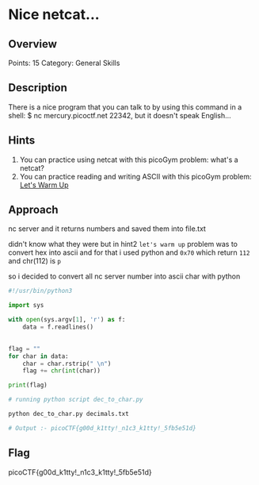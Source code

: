 # Nice netcat...

## Overview

Points: 15
Category: General Skills

## Description

There is a nice program that you can talk to by using this command in a shell: $ nc mercury.picoctf.net 22342, but it doesn't speak English...

## Hints

1. You can practice using netcat with this picoGym problem: what's a netcat?
2. You can practice reading and writing ASCII with this picoGym problem: [Let's Warm Up](https://play.picoctf.org/practice/challenge/22)	


## Approach

nc server and it returns numbers and saved them into file.txt

didn't know what they were but in hint2 `let's warm up` problem was to convert hex into ascii and 
for that i used python and `0x70` which return `112` and chr(112) is `p`

so i decided to convert all nc server number into ascii char with python

```python
#!/usr/bin/python3

import sys

with open(sys.argv[1], 'r') as f:
	data = f.readlines()
	

flag = ""
for char in data:
	char = char.rstrip(" \n")
	flag += chr(int(char))

print(flag)
```

```bash
# running python script dec_to_char.py

python dec_to_char.py decimals.txt 

# Output :- picoCTF{g00d_k1tty!_n1c3_k1tty!_5fb5e51d}
```

## Flag

picoCTF{g00d_k1tty!_n1c3_k1tty!_5fb5e51d}